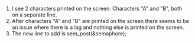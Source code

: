 1. I see 2 characters printed on the screen. Characters "A" and "B", both on a separate line.
2. After characters "A" and "B" are printed on the screen there seems to be an issue where there is a lag and nothing else is printed on the screen.
3. The new line to add is sem\_post(&semaphore);
